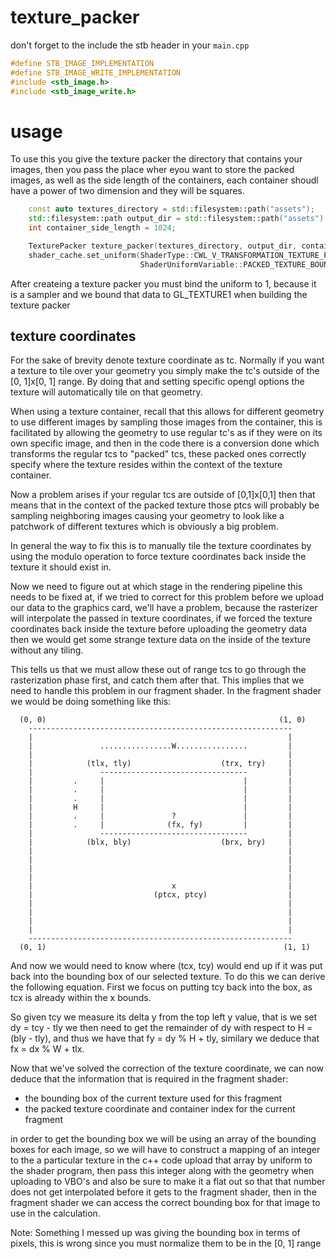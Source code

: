 # texture_packer

don't forget to the include the stb header in your `main.cpp`

```cpp
#define STB_IMAGE_IMPLEMENTATION
#define STB_IMAGE_WRITE_IMPLEMENTATION
#include <stb_image.h>
#include <stb_image_write.h>
```

# usage

To use this you give the texture packer the directory that contains your images, then you pass the place wher eyou want to store the packed images, as well as the side length of the containers, each container shoudl have a power of two dimension and they will be squares. 
```cpp
    const auto textures_directory = std::filesystem::path("assets");
    std::filesystem::path output_dir = std::filesystem::path("assets") / "packed_textures";
    int container_side_length = 1024;

    TexturePacker texture_packer(textures_directory, output_dir, container_side_length);
    shader_cache.set_uniform(ShaderType::CWL_V_TRANSFORMATION_TEXTURE_PACKED,
                             ShaderUniformVariable::PACKED_TEXTURE_BOUNDING_BOXES, 1);
```

After createing a texture packer you must bind the uniform to 1, because it is a sampler and we bound that data to GL_TEXTURE1 when building the texture packer


## texture coordinates 
For the sake of brevity denote texture coordinate as tc. Normally if you want a texture to tile over your geometry you simply make the tc's outside of the [0, 1]x[0, 1] range. By doing that and setting specific opengl options the texture will automatically tile on that geometry.

When using a texture container, recall that this allows for different geometry to use different images by sampling those images from the container, this is facilitated by allowing the geometry to use regular tc's as if they were on its own specific image, and then in the code there is a conversion done which transforms the regular tcs to "packed" tcs, these packed ones correctly specify where the texture resides within the context of the texture container.

Now a problem arises if your regular tcs are outside of [0,1]x[0,1] then that means that in the context of the packed texture those ptcs will probably be sampling neighboring images causing your geometry to look like a patchwork of different textures which is obviously a big problem.

In general the way to fix this is to manually tile the texture coordinates by using the modulo operation to force texture coordinates back inside the texture it should exist in.

Now we need to figure out at which stage in the rendering pipeline this needs to be fixed at, if we tried to correct for this problem before we upload our data to the graphics card, we'll have a problem, because the rasterizer will interpolate the passed in texture coordinates, if we forced the texture coordinates back inside the texture before uploading the geometry data then we would get some strange texture data on the inside of the texture without any tiling.

This tells us that we must allow these out of range tcs to go through the rasterization phase first, and catch them after that. This implies that we need to handle this problem in our fragment shader. In the fragment shader we would be doing something like this: 

```
  (0, 0)                                                    (1, 0)
    -----------------------------------------------------------
    |                                                         |
    |               ................W................         |
    |                                                         |
    |            (tlx, tly)                    (trx, try)     |
    |               ---------------------------------         |
    |         .     |                               |         |
    |         .     |                               |         |
    |         .     |                               |         |
    |         H     |                               |         |
    |         .     |               ?               |         |
    |         .     |              (fx, fy)         |         |
    |               ---------------------------------         |
    |            (blx, bly)                    (brx, bry)     |
    |                                                         |
    |                                                         |
    |                                                         |
    |                                                         |
    |                               x                         |
    |                           (ptcx, ptcy)                  |
    |                                                         |
    |                                                         |
    |                                                         |
    |                                                         |
    -----------------------------------------------------------
  (0, 1)                                                     (1, 1)
```

And now we would need to know where (tcx, tcy) would end up if it was put back into the bounding box of our selected texture. To do this we can derive the following equation. First we focus on putting tcy back into the box, as tcx is already within the x bounds. 

So given tcy we measure its delta y from the top left y value, that is we set dy = tcy - tly we then need to get the remainder of dy with respect to H = (bly - tly), and thus we have that fy = dy % H + tly, similary we deduce that fx = dx % W + tlx.

Now that we've solved the correction of the texture coordinate, we can now deduce that the information that is required in the fragment shader:
 - the bounding box of the current texture used for this fragment 
 - the packed texture coordinate and container index for the current fragment

 in order to get the bounding box we will be using an array of the bounding boxes for each image, so we will have to construct a mapping of an integer to the a particular texture in the c++ code upload that array by uniform to the shader program, then pass this integer along with the geometry when uploading to VBO's and also be sure to make it a flat out so that that number does not get interpolated before it gets to the fragment shader, then in the fragment shader we can access the correct bounding box for that image to use in the calculation.

Note: Something I messed up was giving the bounding box in terms of pixels, this is wrong since you must normalize them to be in the [0, 1] range
